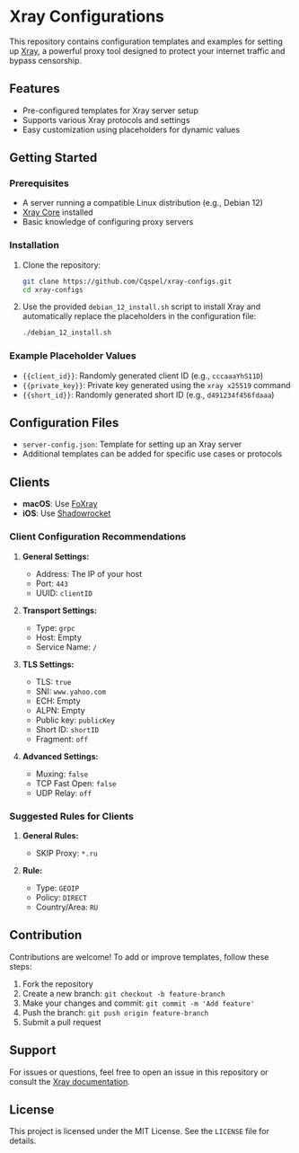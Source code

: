 # Xray Configurations

This repository contains configuration templates and examples for setting up [Xray](https://github.com/XTLS/Xray-core), a powerful proxy tool designed to protect your internet traffic and bypass censorship.

## Features
- Pre-configured templates for Xray server setup
- Supports various Xray protocols and settings
- Easy customization using placeholders for dynamic values

## Getting Started

### Prerequisites
- A server running a compatible Linux distribution (e.g., Debian 12)
- [Xray Core](https://github.com/XTLS/Xray-core) installed
- Basic knowledge of configuring proxy servers

### Installation
1. Clone the repository:
   ```bash
   git clone https://github.com/Cqspel/xray-configs.git
   cd xray-configs
   ```

2. Use the provided `debian_12_install.sh` script to install Xray and automatically replace the placeholders in the configuration file:
   ```bash
   ./debian_12_install.sh
   ```

### Example Placeholder Values
- `{{client_id}}`: Randomly generated client ID (e.g., `cccaaaYhS11D`)
- `{{private_key}}`: Private key generated using the `xray x25519` command
- `{{short_id}}`: Randomly generated short ID (e.g., `d491234f456fdaaa`)

## Configuration Files
- `server-config.json`: Template for setting up an Xray server
- Additional templates can be added for specific use cases or protocols

## Clients
- **macOS**: Use [FoXray](https://github.com)
- **iOS**: Use [Shadowrocket](https://apps.apple.com)

### Client Configuration Recommendations
1. **General Settings:**
   - Address: The IP of your host
   - Port: `443`
   - UUID: `clientID`

2. **Transport Settings:**
   - Type: `grpc`
   - Host: Empty
   - Service Name: `/`

3. **TLS Settings:**
   - TLS: `true`
   - SNI: `www.yahoo.com`
   - ECH: Empty
   - ALPN: Empty
   - Public key: `publicKey`
   - Short ID: `shortID`
   - Fragment: `off`

4. **Advanced Settings:**
   - Muxing: `false`
   - TCP Fast Open: `false`
   - UDP Relay: `off`

### Suggested Rules for Clients
1. **General Rules:**
   - SKIP Proxy: `*.ru`

2. **Rule:**
   - Type: `GEOIP`
   - Policy: `DIRECT`
   - Country/Area: `RU`

## Contribution
Contributions are welcome! To add or improve templates, follow these steps:
1. Fork the repository
2. Create a new branch: `git checkout -b feature-branch`
3. Make your changes and commit: `git commit -m 'Add feature'`
4. Push the branch: `git push origin feature-branch`
5. Submit a pull request

## Support
For issues or questions, feel free to open an issue in this repository or consult the [Xray documentation](https://xtls.github.io/).

## License
This project is licensed under the MIT License. See the `LICENSE` file for details.

